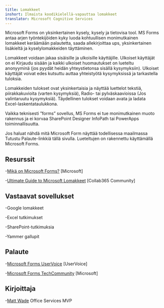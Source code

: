 ```yaml
---
title: Lomakkeet
inshort: Ilmaista koodikielellä-vapauttaa lomakkeet
translator: Microsoft Cognitive Services
---
```


Microsoft Forms on yksinkertainen kysely, kysely ja tietovisa tool. MS Forms antaa
arjen työntekijöiden kyky luoda kohtuullisen monimutkainen lomakkeet
keräämään palautetta, saada allekirjoittaa ups, yksinkertainen lisäkieltä ja
kyselylomakkeiden täyttäminen.

Lomakkeet voidaan jakaa sisäisille ja ulkoisille käyttäjille. Ulkoiset käyttäjät
on ei Kirjaudu sisään ja kaikki ulkoiset huomautukset on lueteltu anonyyminä
(jos pyydät heidän yhteystietonsa sisällä kysymyksiin).
Ulkoiset käyttäjät voivat edes kutsuttu auttaa yhteistyötä kysymyksissä ja
tarkastella tuloksia.

Lomakkeiden tulokset ovat yksinkertaisia ja näyttää luettelot tekstiä, piirakkakuvioita (varten
kysymyksiä), Radio- tai pylväskaavioissa (Jos valintaruutu kysymyksiä). Täydellinen
tulokset voidaan avata ja ladata Excel-laskentataulukkona.

Vaikka teknisesti ”forms” sovellus, MS Forms ei tue
monimutkainen muoto rakennus ja ei korvaa SharePoint Designer
InfoPath tai PowerApps toiminnallisuutta.

Jos haluat nähdä mitä Microsoft Form näyttää todellisessa maailmassa
Tutustu Palaute-linkkiä tällä sivulla. Lueteltujen on rakennettu
käyttämällä Microsoft Forms.

Resurssit
---------

-[Mikä on Microsoft Forms?](https://support.office.com/en-us/forms)
    \[Microsoft\]

-[Ultimate Guide to Microsoft
    Lomakkeet](https://collab365.community/ultimate-guide-microsoft-forms/)
    \[Collab365 Community\]

Vastaavat sovellukset
------------

-Google lomakkeet

-Excel tutkimukset

-SharePoint-tutkimuksia

-Yammer gallupit

Palaute
---------

-[Microsoft Forms UserVoice](https://microsoftforms.uservoice.com/forums/386451-welcome-to-microsoft-forms-suggestion-box)
    \[UserVoice\]

-[Microsoft Forms TechCommunity](https://techcommunity.microsoft.com/t5/Microsoft-Forms/ct-p/MicrosoftForms)
    \[Microsoft\]

Kirjoittaja
---------

-[Matt Wade](https://www.linkedin.com/in/thatmattwade/) Office Services MVP


